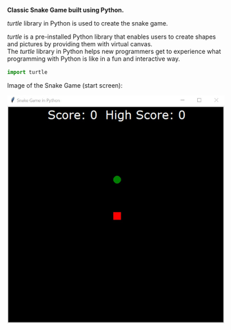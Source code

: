 **Classic Snake Game built using Python.**

*turtle* library in Python is used to create the snake game.

*turtle* is a pre-installed Python library that enables users to create shapes and pictures by providing them with virtual canvas. <br/>
The *turtle* library in Python helps new programmers get to experience what programming with Python is like in a fun and interactive way. <br/>

```python
import turtle
```

Image of the Snake Game (start screen):

![Image of Snake Game](https://github.com/yogeshwaran-shanmuganathan/Basic-Python-Projects/blob/master/Snake%20Game/snake_game.jpg)
